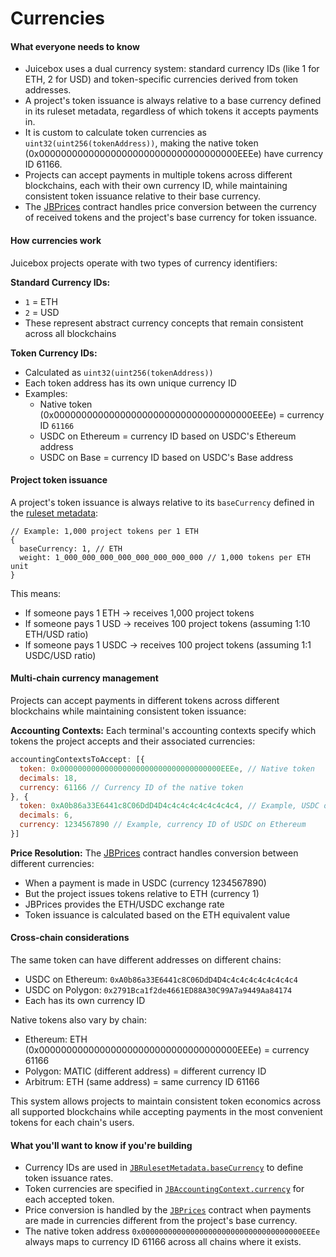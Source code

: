 # Currencies

#### What everyone needs to know

* Juicebox uses a dual currency system: standard currency IDs (like 1 for ETH, 2 for USD) and token-specific currencies derived from token addresses.
* A project's token issuance is always relative to a base currency defined in its ruleset metadata, regardless of which tokens it accepts payments in.
* It is custom to calculate token currencies as `uint32(uint256(tokenAddress))`, making the native token (0x000000000000000000000000000000000000EEEe) have currency ID 61166.
* Projects can accept payments in multiple tokens across different blockchains, each with their own currency ID, while maintaining consistent token issuance relative to their base currency.
* The [JBPrices](/docs/dev/v5/api/core/JBPrices.md) contract handles price conversion between the currency of received tokens and the project's base currency for token issuance.

#### How currencies work

Juicebox projects operate with two types of currency identifiers:

**Standard Currency IDs:**
- `1` = ETH
- `2` = USD
- These represent abstract currency concepts that remain consistent across all blockchains

**Token Currency IDs:**
- Calculated as `uint32(uint256(tokenAddress))`
- Each token address has its own unique currency ID
- Examples:
  - Native token (0x000000000000000000000000000000000000EEEe) = currency ID `61166`
  - USDC on Ethereum = currency ID based on USDC's Ethereum address
  - USDC on Base = currency ID based on USDC's Base address

#### Project token issuance

A project's token issuance is always relative to its `baseCurrency` defined in the [ruleset metadata](/docs/dev/v5/api/core/structs/JBRulesetMetadata.md):

```
// Example: 1,000 project tokens per 1 ETH
{
  baseCurrency: 1, // ETH
  weight: 1_000_000_000_000_000_000_000_000 // 1,000 tokens per ETH unit
}
```

This means:
- If someone pays 1 ETH → receives 1,000 project tokens
- If someone pays 1 USD → receives 100 project tokens (assuming 1:10 ETH/USD ratio)
- If someone pays 1 USDC → receives 100 project tokens (assuming 1:1 USDC/USD ratio)

#### Multi-chain currency management

Projects can accept payments in different tokens across different blockchains while maintaining consistent token issuance:

**Accounting Contexts:**
Each terminal's accounting contexts specify which tokens the project accepts and their associated currencies:

```javascript
accountingContextsToAccept: [{
  token: 0x000000000000000000000000000000000000EEEe, // Native token
  decimals: 18,
  currency: 61166 // Currency ID of the native token
}, {
  token: 0xA0b86a33E6441c8C06DdD4D4c4c4c4c4c4c4c4c4, // Example, USDC on Ethereum
  decimals: 6,
  currency: 1234567890 // Example, currency ID of USDC on Ethereum
}]
```

**Price Resolution:**
The [JBPrices](/docs/dev/v5/api/core/JBPrices.md) contract handles conversion between different currencies:
- When a payment is made in USDC (currency 1234567890)
- But the project issues tokens relative to ETH (currency 1)
- JBPrices provides the ETH/USDC exchange rate
- Token issuance is calculated based on the ETH equivalent value

#### Cross-chain considerations

The same token can have different addresses on different chains:
- USDC on Ethereum: `0xA0b86a33E6441c8C06DdD4D4c4c4c4c4c4c4c4c4`
- USDC on Polygon: `0x2791Bca1f2de4661ED88A30C99A7a9449Aa84174`
- Each has its own currency ID

Native tokens also vary by chain:
- Ethereum: ETH (0x000000000000000000000000000000000000EEEe) = currency 61166
- Polygon: MATIC (different address) = different currency ID
- Arbitrum: ETH (same address) = same currency ID 61166

This system allows projects to maintain consistent token economics across all supported blockchains while accepting payments in the most convenient tokens for each chain's users.

#### What you'll want to know if you're building

* Currency IDs are used in [`JBRulesetMetadata.baseCurrency`](/docs/dev/v5/api/core/structs/JBRulesetMetadata.md#basecurrency) to define token issuance rates.
* Token currencies are specified in [`JBAccountingContext.currency`](/docs/dev/v5/api/core/structs/JBAccountingContext.md#currency) for each accepted token.
* Price conversion is handled by the [`JBPrices`](/docs/dev/v5/api/core/JBPrices.md) contract when payments are made in currencies different from the project's base currency.
* The native token address `0x000000000000000000000000000000000000EEEe` always maps to currency ID 61166 across all chains where it exists.

